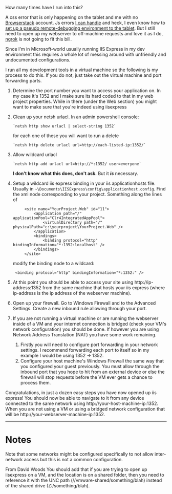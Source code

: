 How many times have I run into this?

A css error that is only happening on the tablet and me with no [Browserstack](http://www.browserstack.com/) account. 
Js errors [I can handle](http://jsconsole.com/) and heck, I even know how to [set up a pseudo remote-debugging environment 
to the tablet](http://people.apache.org/~pmuellr/weinre/docs/latest/Installing.html). But I still need to open up
my webserver to off-machine requests and love it as I do, [ngrok](https://ngrok.com) is not going to fit this bill.

Since I'm in Microsoft-world usually running IIS Express in my dev environment this requires a whole lot of messing around with
unfriendly and undocumented configurations. 

I run all my development tools in a virtual machine so the following is my process to do this. If you do not, just take out the virtual machine and port forwarding parts.

1. Determine the port number you want to access your application on. In my case it's 1352 and I make sure its hard coded to that in my web project properties. While in there (under the Web section) you might want to make sure that you're indeed using iisexpress
1. Clean up your netsh urlacl. In an admin powershell console: 

       `netsh http show urlacl | select-string 1352`

   for each one of these you will want to run a delete
   
       `netsh http delete urlacl url=http://each-listed-ip:1352/`
       
1. Allow wildcard urlacl

       `netsh http add urlacl url=http://*:1352/ user=everyone`
       
      **I don't know what this does, don't ask.** But it ***is*** necessary.

1. Setup a wildcard iis express binding in your iis applicationhosts file. Usually in `~\Documents\IISExpress\config\applicationhost.config`.
   Find the xml node corresponding to your project. Something along the lines of
   
            <site name="YourProject.Web" id="11">
                <application path="/" applicationPool="Clr4IntegratedAppPool">
                    <virtualDirectory path="/" physicalPath="c:\yourproject\YourProject.Web" />
                </application>
                <bindings>
                    <binding protocol="http" bindingInformation="*:1352:localhost" />
                </bindings>
            </site>

    modify the binding node to a wildcard:
    
        <binding protocol="http" bindingInformation="*:1352:" />

1. At this point you should be able to access your site using http://ip-address:1352 from the same machine that hosts your iis express (where ip-address is the ip address of the webserver machine). 

1. Open up your firewall. Go to Windows Firewall and to the Advanced Settings. Create a new inbound rule allowing through your port.

1. If you are not running a virtual machine or are running the webserver inside of a VM and your internet connection is bridged (check your VM's network configuration) you should be done. If however you are using Network Address Translation (NAT) you have some work remaining. 
   1. Firstly you will need to configure port forwarding in your network settings. I recommend forwarding each port to itself so in my example I would be using 1352 -> 1352.
   1. Configure your host machine's Windows Firewall the same way that you configured your guest previously. You must allow through the inbound port that you hope to hit from an external device or else the firewall will stop requests before the VM ever gets a chance to process them.

Congratulations, in just a dozen easy steps you have now opened up iis express! You should now be able to navigate to it from any device connected to the same network using http://your-host-machine-ip:1352. When you are not using a VM or using a bridged network configuration that will be http://your-webserver-machine-ip:1352. 

-----------------------------------------------------

Notes
=====

Note that some networks might be configured specifically to not allow inter-network access but this is not a common configuration.

From David Woods You should add that if you are trying to open up iisexpress on a VM, and the location is on a shared folder, then you need to reference it with the UNC path (//vmware-shared/something/blah) instead of the shared drive (Z:/something/blah).
